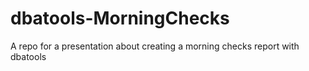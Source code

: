 # dbatools-MorningChecks
A repo for a presentation about creating a morning checks report with dbatools
